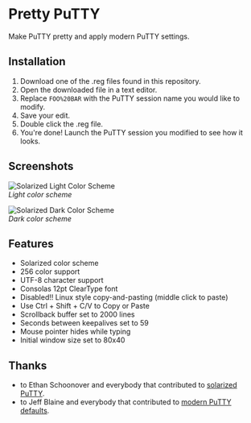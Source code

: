 # Pretty PuTTY
Make PuTTY pretty and apply modern PuTTY settings.

## Installation
1. Download one of the .reg files found in this repository.
1. Open the downloaded file in a text editor.
1. Replace `FOO%20BAR` with the PuTTY session name you would like to modify.
1. Save your edit.
1. Double click the .reg file.
1. You're done! Launch the PuTTY session you modified to see how it looks.

## Screenshots

![Solarized Light Color Scheme](screenshot_light.PNG)  
*Light color scheme*

![Solarized Dark Color Scheme](screenshot_dark.PNG)   
*Dark color scheme*

## Features
* Solarized color scheme
* 256 color support
* UTF-8 character support
* Consolas 12pt ClearType font
* Disabled!! Linux style copy-and-pasting (middle click to paste)
* Use Ctrl + Shift + C/V to Copy or Paste
* Scrollback buffer set to 2000 lines
* Seconds between keepalives set to 59
* Mouse pointer hides while typing
* Initial window size set to 80x40

## Thanks
* to Ethan Schoonover and everybody that contributed to [solarized PuTTY](https://github.com/altercation/solarized/tree/master/putty-colors-solarized).
* to Jeff Blaine and everybody that contributed to [modern PuTTY defaults](https://github.com/jblaine/solarized-and-modern-putty).
